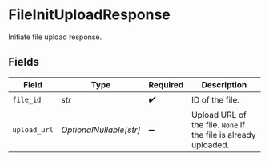 # FileInitUploadResponse

Initiate file upload response.


## Fields

| Field                                                           | Type                                                            | Required                                                        | Description                                                     |
| --------------------------------------------------------------- | --------------------------------------------------------------- | --------------------------------------------------------------- | --------------------------------------------------------------- |
| `file_id`                                                       | *str*                                                           | :heavy_check_mark:                                              | ID of the file.                                                 |
| `upload_url`                                                    | *OptionalNullable[str]*                                         | :heavy_minus_sign:                                              | Upload URL of the file. `None` if the file is already uploaded. |